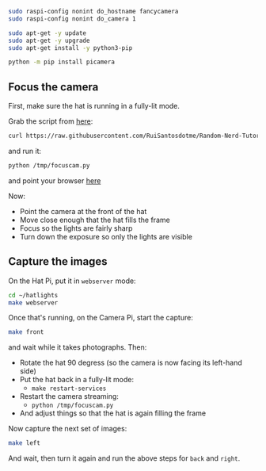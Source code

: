```bash
sudo raspi-config nonint do_hostname fancycamera
sudo raspi-config nonint do_camera 1
```

```bash
sudo apt-get -y update
sudo apt-get -y upgrade
sudo apt-get install -y python3-pip
```

```bash
python -m pip install picamera
```

## Focus the camera

First, make sure the hat is running in a fully-lit mode.

Grab the script from [here](https://randomnerdtutorials.com/video-streaming-with-raspberry-pi-camera/):

```bash
curl https://raw.githubusercontent.com/RuiSantosdotme/Random-Nerd-Tutorials/master/Projects/rpi_camera_surveillance_system.py -o /tmp/focuscam.py
```

and run it:

```bash
python /tmp/focuscam.py
```

and point your browser [here](http://fancycamera.local:8000/index.html)

Now:

- Point the camera at the front of the hat
- Move close enough that the hat fills the frame
- Focus so the lights are fairly sharp
- Turn down the exposure so only the lights are visible

## Capture the images

On the Hat Pi, put it in `webserver` mode:

```bash
cd ~/hatlights
make webserver
```

Once that's running, on the Camera Pi, start the capture:

```bash
make front
```

and wait while it takes <number-of-lights> photographs. Then:

- Rotate the hat 90 degress (so the camera is now facing its left-hand side)
- Put the hat back in a fully-lit mode:
  - `make restart-services`
- Restart the camera streaming:
  - `python /tmp/focuscam.py`
- And adjust things so that the hat is again filling the frame

Now capture the next set of images:

```bash
make left
```

And wait, then turn it again and run the above steps for `back` and `right`.
